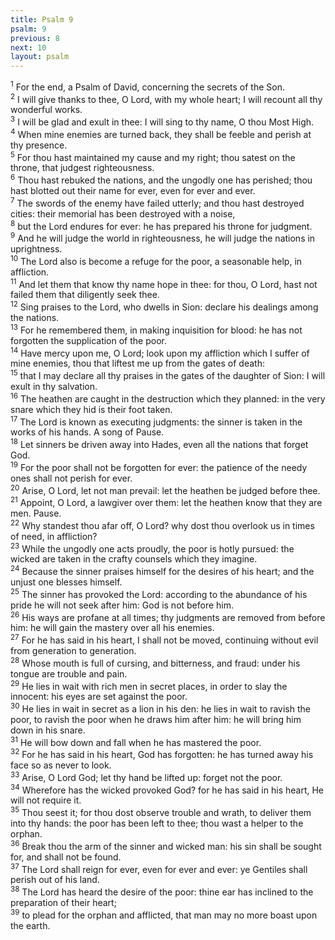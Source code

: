 ```yaml
---
title: Psalm 9
psalm: 9
previous: 8
next: 10
layout: psalm
---
```

<div class="psalm-verse"><sup class="verse-number">1</sup> For the end, a Psalm of David, concerning the secrets of the Son. </div><div class="psalm-verse"><sup class="verse-number">2</sup> I will give thanks to thee, O Lord, with my whole heart; I will recount all thy wonderful works. </div><div class="psalm-verse"><sup class="verse-number">3</sup> I will be glad and exult in thee: I will sing to thy name, O thou Most High. </div><div class="psalm-verse"><sup class="verse-number">4</sup> When mine enemies are turned back, they shall be feeble and perish at thy presence. </div><div class="psalm-verse"><sup class="verse-number">5</sup> For thou hast maintained my cause and my right; thou satest on the throne, that judgest righteousness. </div><div class="psalm-verse"><sup class="verse-number">6</sup> Thou hast rebuked the nations, and the ungodly one has perished; thou hast blotted out their name for ever, even for ever and ever. </div><div class="psalm-verse"><sup class="verse-number">7</sup> The swords of the enemy have failed utterly; and thou hast destroyed cities: their memorial has been destroyed with a noise, </div><div class="psalm-verse"><sup class="verse-number">8</sup> but the Lord endures for ever: he has prepared his throne for judgment. </div><div class="psalm-verse"><sup class="verse-number">9</sup> And he will judge the world in righteousness, he will judge the nations in uprightness. </div><div class="psalm-verse"><sup class="verse-number">10</sup> The Lord also is become a refuge for the poor, a seasonable help, in affliction. </div><div class="psalm-verse"><sup class="verse-number">11</sup> And let them that know thy name hope in thee: for thou, O Lord, hast not failed them that diligently seek thee. </div><div class="psalm-verse"><sup class="verse-number">12</sup> Sing praises to the Lord, who dwells in Sion: declare his dealings among the nations. </div><div class="psalm-verse"><sup class="verse-number">13</sup> For he remembered them, in making inquisition for blood: he has not forgotten the supplication of the poor. </div><div class="psalm-verse"><sup class="verse-number">14</sup> Have mercy upon me, O Lord; look upon my affliction which I suffer of mine enemies, thou that liftest me up from the gates of death: </div><div class="psalm-verse"><sup class="verse-number">15</sup> that I may declare all thy praises in the gates of the daughter of Sion: I will exult in thy salvation. </div><div class="psalm-verse"><sup class="verse-number">16</sup> The heathen are caught in the destruction which they planned: in the very snare which they hid is their foot taken. </div><div class="psalm-verse"><sup class="verse-number">17</sup> The Lord is known as executing judgments: the sinner is taken in the works of his hands. A song of Pause. </div><div class="psalm-verse"><sup class="verse-number">18</sup> Let sinners be driven away into Hades, even all the nations that forget God. </div><div class="psalm-verse"><sup class="verse-number">19</sup> For the poor shall not be forgotten for ever: the patience of the needy ones shall not perish for ever. </div><div class="psalm-verse"><sup class="verse-number">20</sup> Arise, O Lord, let not man prevail: let the heathen be judged before thee. </div><div class="psalm-verse"><sup class="verse-number">21</sup> Appoint, O Lord, a lawgiver over them: let the heathen know that they are men. Pause. </div><div class="psalm-verse"><sup class="verse-number">22</sup> Why standest thou afar off, O Lord? why dost thou overlook us in times of need, in affliction? </div><div class="psalm-verse"><sup class="verse-number">23</sup> While the ungodly one acts proudly, the poor is hotly pursued: the wicked are taken in the crafty counsels which they imagine. </div><div class="psalm-verse"><sup class="verse-number">24</sup> Because the sinner praises himself for the desires of his heart; and the unjust one blesses himself. </div><div class="psalm-verse"><sup class="verse-number">25</sup> The sinner has provoked the Lord: according to the abundance of his pride he will not seek after him: God is not before him. </div><div class="psalm-verse"><sup class="verse-number">26</sup> His ways are profane at all times; thy judgments are removed from before him: he will gain the mastery over all his enemies. </div><div class="psalm-verse"><sup class="verse-number">27</sup> For he has said in his heart, I shall not be moved, continuing without evil from generation to generation. </div><div class="psalm-verse"><sup class="verse-number">28</sup> Whose mouth is full of cursing, and bitterness, and fraud: under his tongue are trouble and pain. </div><div class="psalm-verse"><sup class="verse-number">29</sup> He lies in wait with rich men in secret places, in order to slay the innocent: his eyes are set against the poor. </div><div class="psalm-verse"><sup class="verse-number">30</sup> He lies in wait in secret as a lion in his den: he lies in wait to ravish the poor, to ravish the poor when he draws him after him: he will bring him down in his snare. </div><div class="psalm-verse"><sup class="verse-number">31</sup> He will bow down and fall when he has mastered the poor. </div><div class="psalm-verse"><sup class="verse-number">32</sup> For he has said in his heart, God has forgotten: he has turned away his face so as never to look. </div><div class="psalm-verse"><sup class="verse-number">33</sup> Arise, O Lord God; let thy hand be lifted up: forget not the poor. </div><div class="psalm-verse"><sup class="verse-number">34</sup> Wherefore has the wicked provoked God? for he has said in his heart, He will not require it. </div><div class="psalm-verse"><sup class="verse-number">35</sup> Thou seest it; for thou dost observe trouble and wrath, to deliver them into thy hands: the poor has been left to thee; thou wast a helper to the orphan. </div><div class="psalm-verse"><sup class="verse-number">36</sup> Break thou the arm of the sinner and wicked man: his sin shall be sought for, and shall not be found. </div><div class="psalm-verse"><sup class="verse-number">37</sup> The Lord shall reign for ever, even for ever and ever: ye Gentiles shall perish out of his land. </div><div class="psalm-verse"><sup class="verse-number">38</sup> The Lord has heard the desire of the poor: thine ear has inclined to the preparation of their heart; </div><div class="psalm-verse"><sup class="verse-number">39</sup> to plead for the orphan and afflicted, that man may no more boast upon the earth. </div>